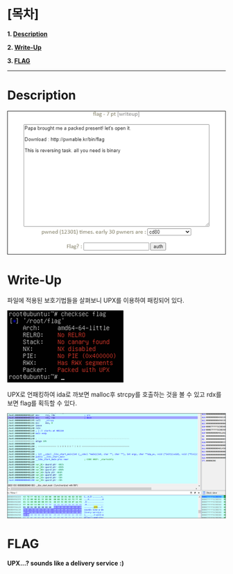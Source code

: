 # [목차]
**1. [Description](#Description)**

**2. [Write-Up](#Write-Up)**

**3. [FLAG](#FLAG)**


***


# **Description**

![](images/2022-01-04-16-09-08.png)


# **Write-Up**

파일에 적용된 보호기법들을 살펴보니 UPX를 이용하여 패킹되어 있다.

![](images/2022-01-04-16-12-00.png)

UPX로 언패킹하여 ida로 까보면 malloc후 strcpy를 호출하는 것을 볼 수 있고 rdx를 보면 flag를 획득할 수 있다.

![](images/2022-01-04-16-12-04.png)


# **FLAG**

**UPX...? sounds like a delivery service :)**